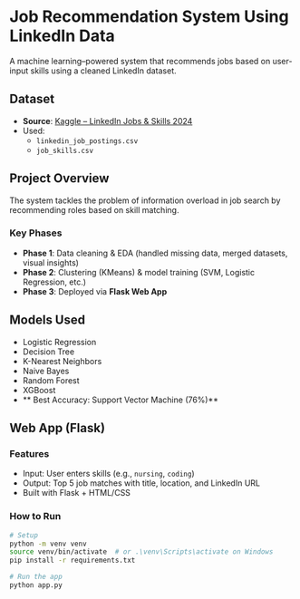 # Job Recommendation System Using LinkedIn Data

A machine learning–powered system that recommends jobs based on user-input skills using a cleaned LinkedIn dataset.

## Dataset

- **Source**: [Kaggle – LinkedIn Jobs & Skills 2024](https://www.kaggle.com/datasets/asaniczka/1-3m-linkedin-jobs-and-skills-2024)
- Used: 
  - `linkedin_job_postings.csv`
  - `job_skills.csv`

## Project Overview

The system tackles the problem of information overload in job search by recommending roles based on skill matching.

### Key Phases
- **Phase 1**: Data cleaning & EDA (handled missing data, merged datasets, visual insights)
- **Phase 2**: Clustering (KMeans) & model training (SVM, Logistic Regression, etc.)
- **Phase 3**: Deployed via **Flask Web App**

## Models Used

- Logistic Regression
- Decision Tree
- K-Nearest Neighbors
- Naive Bayes
- Random Forest
- XGBoost
- ** Best Accuracy: Support Vector Machine (76%)**

## Web App (Flask)

### Features
- Input: User enters skills (e.g., `nursing`, `coding`)
- Output: Top 5 job matches with title, location, and LinkedIn URL
- Built with Flask + HTML/CSS

### How to Run

```bash
# Setup
python -m venv venv
source venv/bin/activate  # or .\venv\Scripts\activate on Windows
pip install -r requirements.txt

# Run the app
python app.py
